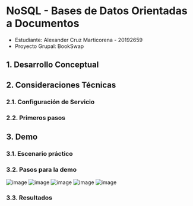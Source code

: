 # NoSQL - Bases de Datos Orientadas a Documentos
* Estudiante: Alexander Cruz Marticorena - 20192659 
* Proyecto Grupal: BookSwap
## 1. Desarrollo Conceptual
## 2. Consideraciones Técnicas
### 2.1. Configuración de Servicio
### 2.2. Primeros pasos
## 3. Demo
### 3.1. Escenario práctico
### 3.2. Pasos para la demo
![image](https://github.com/bri226/Arqui_Soft_G4/assets/98053517/1c18cd65-a888-4330-9c43-ff7533b42324)
![image](https://github.com/bri226/Arqui_Soft_G4/assets/98053517/4cbe4032-a369-46b0-9d97-f2a65f44e6f9)
![image](https://github.com/bri226/Arqui_Soft_G4/assets/98053517/89c4328e-06fc-4264-bb22-17f063069ab7)
![image](https://github.com/bri226/Arqui_Soft_G4/assets/98053517/867d008f-09a4-4c94-a6d2-853e0516b7e9)
![image](https://github.com/bri226/Arqui_Soft_G4/assets/98053517/c5787279-3109-468e-b8c9-7f84af7f8bdf)




### 3.3. Resultados
